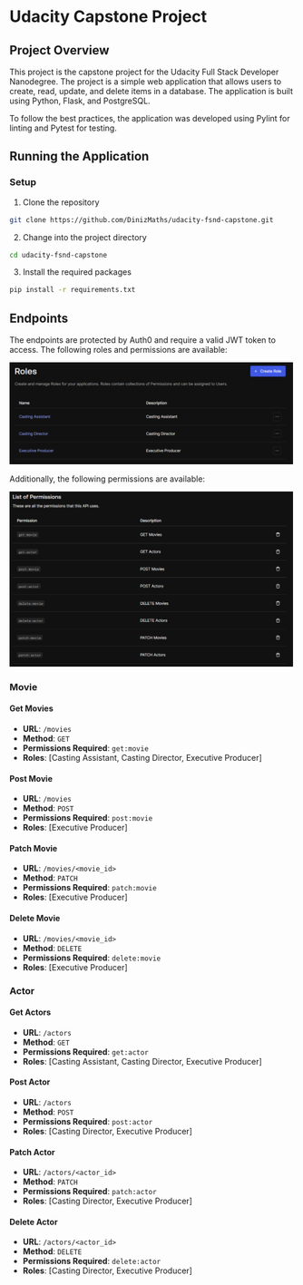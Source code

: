 # Udacity Capstone Project

## Project Overview

This project is the capstone project for the Udacity Full Stack Developer Nanodegree. The project is a simple web application that allows users to create, read, update, and delete items in a database. The application is built using Python, Flask, and PostgreSQL.

To follow the best practices, the application was developed using Pylint for linting and Pytest for testing.

## Running the Application

### Setup

1. Clone the repository

```bash
git clone https://github.com/DinizMaths/udacity-fsnd-capstone.git
```

2. Change into the project directory

```bash
cd udacity-fsnd-capstone
```

3. Install the required packages

```bash
pip install -r requirements.txt
```

## Endpoints

The endpoints are protected by Auth0 and require a valid JWT token to access. The following roles and permissions are available:

<img src="./figures/roles.png" alt="Auth0 Roles" width="500"/>

Additionally, the following permissions are available:

<img src="./figures/permissions.png" alt="Auth0 Permissions" width="500"/>

### Movie

#### Get Movies

- **URL**: `/movies`
- **Method**: `GET`
- **Permissions Required**: `get:movie`
- **Roles**: [Casting Assistant, Casting Director, Executive Producer]

#### Post Movie

- **URL**: `/movies`
- **Method**: `POST`
- **Permissions Required**: `post:movie`
- **Roles**: [Executive Producer]

#### Patch Movie

- **URL**: `/movies/<movie_id>`
- **Method**: `PATCH`
- **Permissions Required**: `patch:movie`
- **Roles**: [Executive Producer]

#### Delete Movie

- **URL**: `/movies/<movie_id>`
- **Method**: `DELETE`
- **Permissions Required**: `delete:movie`
- **Roles**: [Executive Producer]

### Actor

#### Get Actors

- **URL**: `/actors`
- **Method**: `GET`
- **Permissions Required**: `get:actor`
- **Roles**: [Casting Assistant, Casting Director, Executive Producer]

#### Post Actor

- **URL**: `/actors`
- **Method**: `POST`
- **Permissions Required**: `post:actor`
- **Roles**: [Casting Director, Executive Producer]

#### Patch Actor

- **URL**: `/actors/<actor_id>`
- **Method**: `PATCH`
- **Permissions Required**: `patch:actor`
- **Roles**: [Casting Director, Executive Producer]

#### Delete Actor

- **URL**: `/actors/<actor_id>`
- **Method**: `DELETE`
- **Permissions Required**: `delete:actor`
- **Roles**: [Casting Director, Executive Producer]
